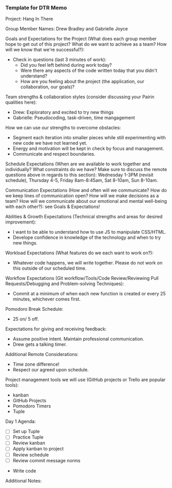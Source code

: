 ### Template for DTR Memo

Project: Hang In There

Group Member Names: Drew Bradley and Gabrielle Joyce

Goals and Expectations for the Project (What does each group member hope to get out of this project? What do we want to achieve as a team? How will we know that we're successful?):
* Check in questions (last 3 minutes of work):
  * Did you feel left behind during work today?
  * Were there any aspects of the code written today that you didn't understand?
  * How are you feeling about the project (the application, our collaboration, our goals)?
	
Team strengths & collaboration styles (consider discussing your Pairin qualities here):
* Drew: Exploratory and excited to try new things
* Gabrielle: Pseudocoding, task-driven, time mangagement

How we can use our strengths to overcome obstacles:
* Segment each iteration into smaller pieces while still experimenting with new code we have not learned yet.
* Energy and motivation will be kept in check by focus and management.
* Communicate and respect boundaries.

Schedule Expectations (When are we available to work together and individually? What constraints do we have? Make sure to discuss the remote questions above in regards to this section): Wednesday 1-3PM (revisit schedule), Thursday 4-5, Friday 8am-8:45am, Sat 8-10am, Sun 8-10am.


Communication Expectations (How and often will we communicate? How do we keep lines of communication open? How will we make decisions as a team? How will we communicate about our emotional and mental well-being with each other?): see Goals & Expectations!

Abilities & Growth Expectations (Technical strengths and areas for desired improvement): 
* I want to be able to understand how to use JS to manipulate CSS/HTML.
* Develope confidence in knowledge of the technology and when to try new things.

Workload Expectations (What features do we each want to work on?):
* Whatever code happens, we will write together. Please do not work on this outside of our scheduled time.

Workflow Expectations (Git workflow/Tools/Code Review/Reviewing Pull Requests/Debugging and Problem-solving Techniques): 
* Commit at a minimum of when each new function is created or every 25 minutes, whichever comes first.

Pomodoro Break Schedule:
* 25 on/ 5 off.

Expectations for giving and receiving feedback:
* Assume positive intent. Maintain professional communication.
* Drew gets a talking timer.

Additional Remote Considerations:
* Time zone difference! 
* Respect our agreed upon schedule.

Project management tools we will use (GitHub projects or Trello are popular tools):
* kanban
* GitHub Projects
* Pomodoro Timers
* Tuple

Day 1 Agenda: 
* [ ] Set up Tuple
* [ ] Practice Tuple
* [ ] Review kanban
* [ ] Apply kanban to project
* [ ] Review schedule
* [ ] Review commit message norms

* Write code

Additional Notes:
